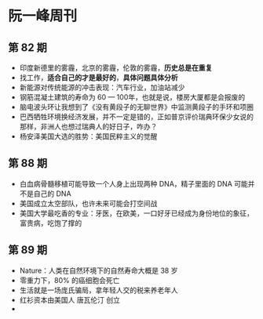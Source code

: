 # 阮一峰周刊

## 第 82 期

* 印度新德里的雾霾，北京的雾霾，伦敦的雾霾，**历史总是在重复**
* 找工作，**适合自己的才是最好的**，**具体问题具体分析**
* 新能源对传统能源的冲击表现：汽车行业，加油站减少
* 钢筋混凝土建筑的寿命为 60 — 100年，也就是说，楼房大厦都是会报废的
* 脑电波头环让我想到了《没有黄段子的无聊世界》中监测黄段子的手环和项圈
* 巴西牺牲环境换经济发展，并不一定是错的，正如普京评价瑞典环保少女说的那样，非洲人也想过瑞典人的好日子，咋办？
* 杨安泽美国大选的胜势：美国民粹主义的觉醒

## 第 88 期

* 白血病骨髓移植可能导致一个人身上出现两种 DNA，精子里面的 DNA 可能并不是自己的 DNA
* 美国成立太空部队，也许未来可能会打空间战
* 美国大学最吃香的专业：牙医，在欧美，一口好牙已经成为身份地位的象征，富贵病，吃饱了撑的

## 第 89 期

* Nature：人类在自然环境下的自然寿命大概是 38 岁
* 零重力下，80% 的癌细胞会死亡
* 生活就是一场庞氏骗局，拿年轻人交的税来养老年人
* 红衫资本由美国人 唐瓦伦汀 创立
* 

